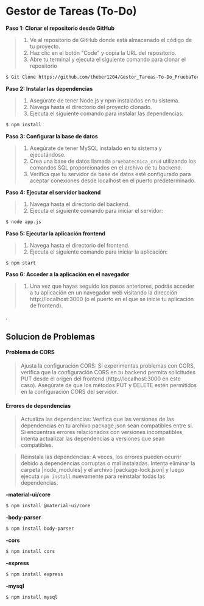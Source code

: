 
# Gestor de Tareas (To-Do)


**Paso 1: Clonar el repositorio desde GitHub**

>1. Ve al repositorio de GitHub donde está almacenado el código de tu proyecto.
>2. Haz clic en el botón "Code" y copia la URL del repositorio.
>3. Abre tu terminal y ejecuta el siguiente comando para clonar el repositorio

```bash
$ Git Clone https://github.com/theber1204/Gestor_Tareas-To-Do_PruebaTecnica
```


**Paso 2: Instalar las dependencias**

>1. Asegúrate de tener Node.js y npm instalados en tu sistema.
>2. Navega hasta el directorio del proyecto clonado.
>3. Ejecuta el siguiente comando para instalar las dependencias:


```bash
$ npm install
```


**Paso 3: Configurar la base de datos**

>1. Asegúrate de tener MySQL instalado en tu sistema y ejecutándose.
>2. Crea una base de datos llamada `pruebatecnica_crud` utilizando los comandos SQL proporcionados en el archivo de tu backend.
>3. Verifica que tu servidor de base de datos esté configurado para aceptar conexiones desde localhost en el puerto predeterminado.


**Paso 4: Ejecutar el servidor backend**

>1. Navega hasta el directorio del backend.
>2. Ejecuta el siguiente comando para iniciar el servidor:
```bash
$ node app.js
```

**Paso 5: Ejecutar la aplicación frontend**

>1. Navega hasta el directorio del frontend.
>2. Ejecuta el siguiente comando para iniciar la aplicación:
```bash
$ npm start
```

**Paso 6: Acceder a la aplicación en el navegador**
>1. Una vez que hayas seguido los pasos anteriores, podrás acceder a tu aplicación en un navegador web visitando la dirección http://localhost:3000 (o el puerto en el que se inicie tu aplicación de frontend).

.
## Solucion de Problemas

#### Problema de CORS

>Ajusta la configuración CORS: Si experimentas problemas con CORS, verifica que la configuración CORS en tu backend permita solicitudes PUT desde el origen del frontend (http://localhost:3000 en este caso). Asegúrate de que los métodos PUT y DELETE estén permitidos en la configuración CORS del servidor.

#### Errores de dependencias 

>Actualiza las dependencias: Verifica que las versiones de las dependencias en tu archivo package.json sean compatibles entre sí. Si encuentras errores relacionados con versiones incompatibles, intenta actualizar las dependencias a versiones que sean compatibles.

>Reinstala las dependencias: A veces, los errores pueden ocurrir debido a dependencias corruptas o mal instaladas. Intenta eliminar la carpeta |node_modules| y el archivo |package-lock.json| y luego ejecuta `npm install` nuevamente para reinstalar todas las dependencias.

**-material-ui/core**
```bash
$ npm install @material-ui/core
```
**-body-parser**
```bash
$ npm install body-parser
```
**-cors**
```bash
$ npm install cors
```
**-express**
```bash
$ npm install express
```
**-mysql**
```bash
$ npm install mysql
```
